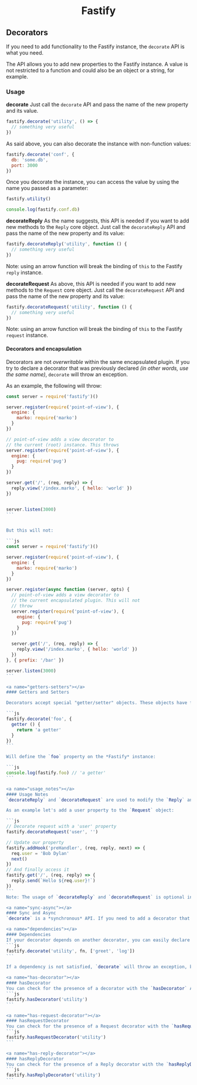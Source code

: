<h1 align="center">Fastify</h1>

## Decorators

If you need to add functionality to the Fastify instance, the `decorate` API is what you need.

The API allows you to add new properties to the Fastify instance. A value is not restricted to a function and could also be an object or a string, for example.

<a name="usage"></a>
### Usage
<a name="decorate"></a>
**decorate**
Just call the `decorate` API and pass the name of the new property and its value.
```js
fastify.decorate('utility', () => {
  // something very useful
})
```

As said above, you can also decorate the instance with non-function values:
```js
fastify.decorate('conf', {
  db: 'some.db',
  port: 3000
})
```

Once you decorate the instance, you can access the value by using the name you passed as a parameter:
```js
fastify.utility()

console.log(fastify.conf.db)
```

<a name="decorate-reply"></a>
**decorateReply**
As the name suggests, this API is needed if you want to add new methods to the `Reply` core object. Just call the `decorateReply` API and pass the name of the new property and its value:
```js
fastify.decorateReply('utility', function () {
  // something very useful
})
```

Note: using an arrow function will break the binding of `this` to the Fastify `reply` instance.

<a name="decorate-request"></a>
**decorateRequest**
As above, this API is needed if you want to add new methods to the `Request` core object. Just call the `decorateRequest` API and pass the name of the new property and its value:
```js
fastify.decorateRequest('utility', function () {
  // something very useful
})
```

Note: using an arrow function will break the binding of `this` to the Fastify `request` instance.

<a name="decorators-encapsulation"></a>
#### Decorators and encapsulation

Decorators are not *overwritable* within the same encapsulated plugin. If you try to declare a decorator that was previously declared *(in other words, use the same name)*, `decorate` will throw an exception.

As an example, the following will throw:

````js
const server = require('fastify')()

server.register(require('point-of-view'), {
  engine: {
    marko: require('marko')
  }
})

// point-of-view adds a view decorator to
// the current (root) instance. This throws
server.register(require('point-of-view'), {
  engine: {
    pug: require('pug')
  }
})

server.get('/', (req, reply) => {
  reply.view('/index.marko', { hello: 'world' })
})


server.listen(3000)
```


But this will not:

```js
const server = require('fastify')()

server.register(require('point-of-view'), {
  engine: {
    marko: require('marko')
  }
})

server.register(async function (server, opts) {
  // point-of-view adds a view decorator to
  // the current encapsulated plugin. This will not
  // throw
  server.register(require('point-of-view'), {
    engine: {
      pug: require('pug')
    }
  })

  server.get('/', (req, reply) => {
    reply.view('/index.marko', { hello: 'world' })
  })
}, { prefix: '/bar' })

server.listen(3000)
```

<a name="getters-setters"></a>
#### Getters and Setters

Decorators accept special "getter/setter" objects. These objects have functions named `getter` and `setter` (though, the `setter` function is optional). This allows defining properties via decorators. For example:

```js
fastify.decorate('foo', {
  getter () {
    return 'a getter'
  }
})
```

Will define the `foo` property on the *Fastify* instance:

```js
console.log(fastify.foo) // 'a getter'
```

<a name="usage_notes"></a>
#### Usage Notes
`decorateReply` and `decorateRequest` are used to modify the `Reply` and `Request` constructors respectively by adding methods or properties. To update these properties you should directly access the desired property of the `Reply` or `Request` object.

As an example let's add a user property to the `Request` object:

```js
// Decorate request with a 'user' property
fastify.decorateRequest('user', '')

// Update our property
fastify.addHook('preHandler', (req, reply, next) => {
  req.user = 'Bob Dylan'
  next()
})
// And finally access it
fastify.get('/', (req, reply) => {
  reply.send(`Hello ${req.user}!`)
})
```
Note: The usage of `decorateReply` and `decorateRequest` is optional in this case but will allow Fastify to optimize for performance.

<a name="sync-async"></a>
#### Sync and Async
`decorate` is a *synchronous* API. If you need to add a decorator that has an *asynchronous* bootstrap, Fastify could boot up before your decorator is ready. To avoid this issue, you must use the `register` API in combination with `fastify-plugin`. To learn more, check out the [Plugins](https://github.com/fastify/fastify/blob/master/docs/Plugins.md) documentation as well.

<a name="dependencies"></a>
#### Dependencies
If your decorator depends on another decorator, you can easily declare the other decorator as a dependency. You just need to add an array of strings (representing the names of the decorators on which yours depends) as the third parameter:
```js
fastify.decorate('utility', fn, ['greet', 'log'])
```

If a dependency is not satisfied, `decorate` will throw an exception, but don't worry: the dependency check is executed before the server boots up, so it won't ever happen at runtime.

<a name="has-decorator"></a>
#### hasDecorator
You can check for the presence of a decorator with the `hasDecorator` API:
```js
fastify.hasDecorator('utility')
```

<a name="has-request-decorator"></a>
#### hasRequestDecorator
You can check for the presence of a Request decorator with the `hasRequestDecorator` API:
```js
fastify.hasRequestDecorator('utility')
```

<a name="has-reply-decorator"></a>
#### hasReplyDecorator
You can check for the presence of a Reply decorator with the `hasReplyDecorator` API:
```js
fastify.hasReplyDecorator('utility')
```
